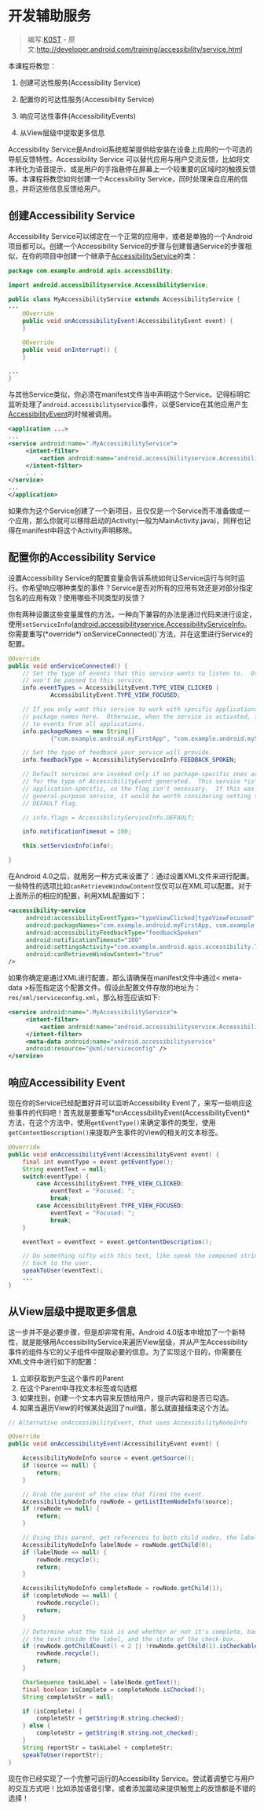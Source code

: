 # 开发辅助服务

> 编写:[K0ST](https://github.com/K0ST) - 原文:<http://developer.android.com/training/accessibility/service.html>

本课程将教您：

1. 创建可达性服务(Accessibility Service)

2. 配置你的可达性服务(Accessibility Service)

3. 响应可达性事件(AccessibilityEvents)

4. 从View层级中提取更多信息

Accessibility Service是Android系统框架提供给安装在设备上应用的一个可选的导航反馈特性。Accessibility Service 可以替代应用与用户交流反馈，比如将文本转化为语音提示，或是用户的手指悬停在屏幕上一个较重要的区域时的触摸反馈等。本课程将教您如何创建一个Accessibility Service，同时处理来自应用的信息，并将这些信息反馈给用户。

## 创建Accessibility Service

Accessibility Service可以绑定在一个正常的应用中，或者是单独的一个Android项目都可以。创建一个Accessibility Service的步骤与创建普通Service的步骤相似，在你的项目中创建一个继承于[AccessibilityService](http://developer.android.com/reference/android/accessibilityservice/AccessibilityService.html)的类：

```java
package com.example.android.apis.accessibility;

import android.accessibilityservice.AccessibilityService;

public class MyAccessibilityService extends AccessibilityService {
...
    @Override
    public void onAccessibilityEvent(AccessibilityEvent event) {
    }

    @Override
    public void onInterrupt() {
    }

...
}
```

与其他Service类似，你必须在manifest文件当中声明这个Service。记得标明它监听处理了`android.accessibilityservice`事件，以便Service在其他应用产生[AccessibilityEvent](http://developer.android.com/reference/android/view/accessibility/AccessibilityEvent.html)的时候被调用。

```xml
<application ...>
...
<service android:name=".MyAccessibilityService">
     <intent-filter>
         <action android:name="android.accessibilityservice.AccessibilityService" />
     </intent-filter>
     . . .
</service>
...
</application>
```

如果你为这个Service创建了一个新项目，且仅仅是一个Service而不准备做成一个应用，那么你就可以移除启动的Activity(一般为MainActivity.java)，同样也记得在manifest中将这个Activity声明移除。

## 配置你的Accessibility Service

设置Accessibility Service的配置变量会告诉系统如何让Service运行与何时运行。你希望响应哪种类型的事件？Service是否对所有的应用有效还是对部分指定包名的应用有效？使用哪些不同类型的反馈？

你有两种设置这些变量属性的方法，一种向下兼容的办法是通过代码来进行设定，使用`setServiceInfo`([android.accessibilityservice.AccessibilityServiceInfo](http://developer.android.com/reference/android/accessibilityservice/AccessibilityService.html#setServiceInfo(android.accessibilityservice.AccessibilityServiceInfo))。你需要重写(*override*)`onServiceConnected()`方法，并在这里进行Service的配置。

```java
@Override
public void onServiceConnected() {
    // Set the type of events that this service wants to listen to.  Others
    // won't be passed to this service.
    info.eventTypes = AccessibilityEvent.TYPE_VIEW_CLICKED |
            AccessibilityEvent.TYPE_VIEW_FOCUSED;

    // If you only want this service to work with specific applications, set their
    // package names here.  Otherwise, when the service is activated, it will listen
    // to events from all applications.
    info.packageNames = new String[]
            {"com.example.android.myFirstApp", "com.example.android.mySecondApp"};

    // Set the type of feedback your service will provide.
    info.feedbackType = AccessibilityServiceInfo.FEEDBACK_SPOKEN;

    // Default services are invoked only if no package-specific ones are present
    // for the type of AccessibilityEvent generated.  This service *is*
    // application-specific, so the flag isn't necessary.  If this was a
    // general-purpose service, it would be worth considering setting the
    // DEFAULT flag.

    // info.flags = AccessibilityServiceInfo.DEFAULT;

    info.notificationTimeout = 100;

    this.setServiceInfo(info);

}
```

在Android 4.0之后，就用另一种方式来设置了：通过设置XML文件来进行配置。一些特性的选项比如`canRetrieveWindowContent`仅仅可以在XML可以配置。对于上面所示的相应的配置，利用XML配置如下：

```xml
<accessibility-service
     android:accessibilityEventTypes="typeViewClicked|typeViewFocused"
     android:packageNames="com.example.android.myFirstApp, com.example.android.mySecondApp"
     android:accessibilityFeedbackType="feedbackSpoken"
     android:notificationTimeout="100"
     android:settingsActivity="com.example.android.apis.accessibility.TestBackActivity"
     android:canRetrieveWindowContent="true"
/>
```
如果你确定是通过XML进行配置，那么请确保在manifest文件中通过< meta-data >标签指定这个配置文件。假设此配置文件存放的地址为：`res/xml/serviceconfig.xml`，那么标签应该如下:

```xml
<service android:name=".MyAccessibilityService">
     <intent-filter>
         <action android:name="android.accessibilityservice.AccessibilityService" />
     </intent-filter>
     <meta-data android:name="android.accessibilityservice"
     android:resource="@xml/serviceconfig" />
</service>
```

## 响应Accessibility Event

现在你的Service已经配置好并可以监听Accessibility Event了，来写一些响应这些事件的代码吧！首先就是要重写*onAccessibilityEvent(AccessibilityEvent)*方法，在这个方法中，使用`getEventType()`来确定事件的类型，使用`getContentDescription()`来提取产生事件的View的相关的文本标签。

```java
@Override
public void onAccessibilityEvent(AccessibilityEvent event) {
    final int eventType = event.getEventType();
    String eventText = null;
    switch(eventType) {
        case AccessibilityEvent.TYPE_VIEW_CLICKED:
            eventText = "Focused: ";
            break;
        case AccessibilityEvent.TYPE_VIEW_FOCUSED:
            eventText = "Focused: ";
            break;
    }

    eventText = eventText + event.getContentDescription();

    // Do something nifty with this text, like speak the composed string
    // back to the user.
    speakToUser(eventText);
    ...
}
```

## 从View层级中提取更多信息

这一步并不是必要步骤，但是却非常有用。Android 4.0版本中增加了一个新特性，就是能够用AccessibilityService来遍历View层级，并从产生Accessibility 事件的组件与它的父子组件中提取必要的信息。为了实现这个目的，你需要在XML文件中进行如下的配置：

1. 立即获取到产生这个事件的Parent
2. 在这个Parent中寻找文本标签或勾选框
3. 如果找到，创建一个文本内容来反馈给用户，提示内容和是否已勾选。
4. 如果当遍历View的时候某处返回了null值，那么就直接结束这个方法。

```java
// Alternative onAccessibilityEvent, that uses AccessibilityNodeInfo

@Override
public void onAccessibilityEvent(AccessibilityEvent event) {

    AccessibilityNodeInfo source = event.getSource();
    if (source == null) {
        return;
    }

    // Grab the parent of the view that fired the event.
    AccessibilityNodeInfo rowNode = getListItemNodeInfo(source);
    if (rowNode == null) {
        return;
    }

    // Using this parent, get references to both child nodes, the label and the checkbox.
    AccessibilityNodeInfo labelNode = rowNode.getChild(0);
    if (labelNode == null) {
        rowNode.recycle();
        return;
    }

    AccessibilityNodeInfo completeNode = rowNode.getChild(1);
    if (completeNode == null) {
        rowNode.recycle();
        return;
    }

    // Determine what the task is and whether or not it's complete, based on
    // the text inside the label, and the state of the check-box.
    if (rowNode.getChildCount() < 2 || !rowNode.getChild(1).isCheckable()) {
        rowNode.recycle();
        return;
    }

    CharSequence taskLabel = labelNode.getText();
    final boolean isComplete = completeNode.isChecked();
    String completeStr = null;

    if (isComplete) {
        completeStr = getString(R.string.checked);
    } else {
        completeStr = getString(R.string.not_checked);
    }
    String reportStr = taskLabel + completeStr;
    speakToUser(reportStr);
}
```
现在你已经实现了一个完整可运行的Accessibility Service。尝试着调整它与用户的交互方式吧！比如添加语音引擎，或者添加震动来提供触觉上的反馈都是不错的选择！
